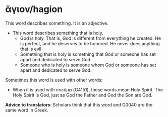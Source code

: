 # ἅγιον/hagion 

This word describes something. It is an adjective.

* This word describes something that is holy.
    * God is holy. That is, God is different from everything he created. He is perfect, and he deserves to be honored. He never does anything that is evil
    * Something that is holy is something that God or someone has set apart and dedicated to serve God
    * Someone who is holy is someone whom God or someone has set apart and dedicated to serve God.

Sometimes this word is used with other words:

* When it is used with πνεῦμα (G4151), these words mean Holy Spirit. The Holy Spirit is God, just as God the Father and God the Son are God.

**Advice to translators**: Scholars think that this word and G0040 are the same word in Greek.
